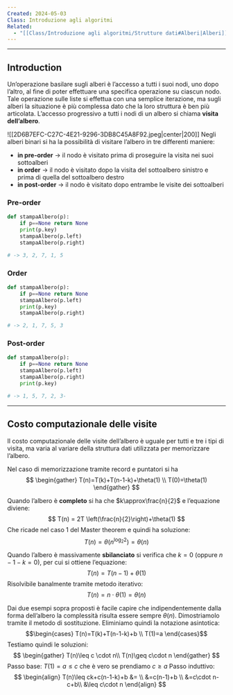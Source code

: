 ```yaml
---
Created: 2024-05-03
Class: Introduzione agli algoritmi
Related:
  - "[[Class/Introduzione agli algoritmi/Strutture dati#Alberi|Alberi]]"
---
```

---
## Introduction
Un’operazione basilare sugli alberi è l’accesso a tutti i suoi nodi, uno dopo l’altro, al fine di poter effettuare una specifica operazione su ciascun nodo.
Tale operazione sulle liste si effettua con una semplice iterazione, ma sugli alberi la situazione è più complessa dato che la loro struttura è ben più articolata.
L’accesso progressivo a tutti i nodi di un albero si chiama **visita dell’albero**.

![[2D6B7EFC-C27C-4E21-9296-3DB8C45A8F92.jpeg|center|200]]
Negli alberi binari si ha la possibilità di visitare l’albero in tre differenti maniere:
- **in pre-order** → il nodo è visitato prima di proseguire la visita nei suoi sottoalberi
- **in order** → il nodo è visitato dopo la visita del sottoalbero sinistro e prima di quella del sottoalbero destro
- **in post-order** → il nodo è visitato dopo entrambe le visite dei sottoalberi

### Pre-order
```python
def stampaAlbero(p):
	if p==None return None
	print(p.key)
	stampaAlbero(p.left)
	stampaAlbero(p.right)

# -> 3, 2, 7, 1, 5
```

### Order
```python
def stampaAlbero(p):
	if p==None return None
	stampaAlbero(p.left)
	print(p.key)
	stampaAlbero(p.right)

# -> 2, 1, 7, 5, 3
```

### Post-order
```python
def stampaAlbero(p):
	if p==None return None
	stampaAlbero(p.left)
	stampaAlbero(p.right)
	print(p.key)

# -> 1, 5, 7, 2, 3-
```

---
## Costo computazionale delle visite
Il costo computazionale delle visite dell’albero è uguale per tutti e tre i tipi di visita, ma varia al variare della struttura dati utilizzata per memorizzare l’albero.

Nel caso di memorizzazione tramite record e puntatori si ha
$$
\begin{gather}
T(n)=T(k)+T(n-1-k)+\theta(1) \\
T(0)=\theta(1)
\end{gather}
$$

Quando l’albero è **completo** si ha che $k\approx\frac{n}{2}$ e l’equazione diviene:
$$
T(n) = 2T \left(\frac{n}{2}\right)+\theta(1)
$$
Che ricade nel caso 1 del Master theorem e quindi ha soluzione:
$$T(n)=\theta(n^{\log_{2}2})=\theta(n)$$


Quando l’albero è massivamente **sbilanciato** si verifica che $k=0$ (oppure $n-1-k=0$), per cui si ottiene l’equazione:
$$
T(n)=T(n-1)+\theta(1)
$$
Risolvibile banalmente tramite metodo iterativo:
$$
T(n)=n\cdot \theta(1)=\theta(n)
$$

Dai due esempi sopra proposti è facile capire che indipendentemente dalla forma dell’albero la complessità risulta essere sempre $\theta(n)$. Dimostriamolo tramite il metodo di sostituzione.
Eliminiamo quindi la notazione asintotica:
$$\begin{cases}
T(n)=T(k)+T(n-1-k)+b \\
T(1)=a
\end{cases}$$
Testiamo quindi le soluzioni:
$$
\begin{gather}
T(n)\leq c \cdot n\\
T(n)\geq c\cdot n
\end{gather}
$$
Passo base: $T(1)=a\leq c$ che è vero se prendiamo $c\geq a$
Passo induttivo:
$$
\begin{align}
T(n)\leq ck+c(n-1-k)+b &= \\
&=c(n-1)+b \\
&=c\cdot n-c+b\\
&\leq c\cdot n
\end{align}
$$
